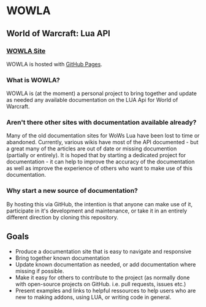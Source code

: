 # WOWLA
## World of Warcraft: Lua API
### [WOWLA Site](https://arulu-gearhaus.github.io/wowla/)
WOWLA is hosted with [GitHub Pages](https://pages.github.com/). 

### What is WOWLA?
WOWLA is (at the moment) a personal project to bring together and update as needed any available documentation on the LUA Api for World of Warcraft.

### Aren't there other sites with documentation available already?
Many of the old documentation sites for WoWs Lua have been lost to time or abandoned. Currently, various wikis have most of the API documented -  but a great many of the articles are out of date or missing documention (partially or entirely). 
It is hoped that by starting a dedicated project for documentation - it can help to improve the accuracy of the documentation as well as improve the experience of others who want to make use of this documentation.

### Why start a new source of documentation?
By hosting this via GitHub, the intention is that anyone can make use of it, participate in it's development and maintenance, or take it in an entirely different direction by cloning this repository.

## Goals
* Produce a documentation site that is easy to navigate and responsive
* Bring together known documentation
* Update known documentation as needed, or add documentation where missing if possible.
* Make it easy for others to contribute to the project (as normally done with open-source projects on GitHub.  i.e. pull requests, issues etc.)
* Present examples and links to helpful ressources to help users who are new to making addons, using LUA, or writing code in general.
